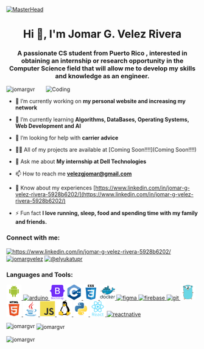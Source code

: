 [![MasterHead](https://thumbs.gfycat.com/BetterHandmadeGull-size_restricted.gif)](https://rishavchanda.io)
<h1 align="center">Hi 👋, I'm Jomar G. Velez Rivera</h1>
<h3 align="center">A passionate CS student from Puerto Rico , interested in obtaining an internship or research opportunity in the Computer Science field that will allow me to develop my skills and knowledge as an engineer.</h3>

<img align="right" alt="Coding" width="400" src="https://media.giphy.com/media/kbRb4eyCNC0aMz5x68/giphy.gif">

<p align="left"> <img src="https://komarev.com/ghpvc/?username=jomargvr&label=Profile%20views&color=000000&style=flat" alt="jomargvr" /> </p>

- 🔭 I’m currently working on **my personal website and increasing my network**

- 🌱 I’m currently learning **Algorithms, DataBases, Operating Systems, Web Development and AI**

- 🤝 I’m looking for help with **carrier advice**

- 👨‍💻 All of my projects are available at [Coming Soon!!!!](Coming Soon!!!!)

- 💬 Ask me about **My internship at Dell Technologies**

- 📫 How to reach me **velezgjomar@gmail.com**

- 📄 Know about my experiences [https://www.linkedin.com/in/jomar-g-velez-rivera-5928b6202/](https://www.linkedin.com/in/jomar-g-velez-rivera-5928b6202/)

- ⚡ Fun fact **I love running, sleep, food and spending time with my family and friends.**

<h3 align="left">Connect with me:</h3>
<p align="left">
<a href="https://linkedin.com/in/https://www.linkedin.com/in/jomar-g-velez-rivera-5928b6202/" target="blank"><img align="center" src="https://raw.githubusercontent.com/rahuldkjain/github-profile-readme-generator/master/src/images/icons/Social/linked-in-alt.svg" alt="https://www.linkedin.com/in/jomar-g-velez-rivera-5928b6202/" height="30" width="40" /></a>
<a href="https://instagram.com/jomargvelez" target="blank"><img align="center" src="https://raw.githubusercontent.com/rahuldkjain/github-profile-readme-generator/master/src/images/icons/Social/instagram.svg" alt="jomargvelez" height="30" width="40" /></a>
<a href="https://www.hackerrank.com/@elyukatupr" target="blank"><img align="center" src="https://raw.githubusercontent.com/rahuldkjain/github-profile-readme-generator/master/src/images/icons/Social/hackerrank.svg" alt="@elyukatupr" height="30" width="40" /></a>
</p>

<h3 align="left">Languages and Tools:</h3>
<p align="left"> <a href="https://developer.android.com" target="_blank" rel="noreferrer"> <img src="https://raw.githubusercontent.com/devicons/devicon/master/icons/android/android-original-wordmark.svg" alt="android" width="40" height="40"/> </a> <a href="https://www.arduino.cc/" target="_blank" rel="noreferrer"> <img src="https://cdn.worldvectorlogo.com/logos/arduino-1.svg" alt="arduino" width="40" height="40"/> </a> <a href="https://getbootstrap.com" target="_blank" rel="noreferrer"> <img src="https://raw.githubusercontent.com/devicons/devicon/master/icons/bootstrap/bootstrap-plain-wordmark.svg" alt="bootstrap" width="40" height="40"/> </a> <a href="https://www.w3schools.com/cpp/" target="_blank" rel="noreferrer"> <img src="https://raw.githubusercontent.com/devicons/devicon/master/icons/cplusplus/cplusplus-original.svg" alt="cplusplus" width="40" height="40"/> </a> <a href="https://www.w3schools.com/css/" target="_blank" rel="noreferrer"> <img src="https://raw.githubusercontent.com/devicons/devicon/master/icons/css3/css3-original-wordmark.svg" alt="css3" width="40" height="40"/> </a> <a href="https://www.docker.com/" target="_blank" rel="noreferrer"> <img src="https://raw.githubusercontent.com/devicons/devicon/master/icons/docker/docker-original-wordmark.svg" alt="docker" width="40" height="40"/> </a> <a href="https://www.figma.com/" target="_blank" rel="noreferrer"> <img src="https://www.vectorlogo.zone/logos/figma/figma-icon.svg" alt="figma" width="40" height="40"/> </a> <a href="https://firebase.google.com/" target="_blank" rel="noreferrer"> <img src="https://www.vectorlogo.zone/logos/firebase/firebase-icon.svg" alt="firebase" width="40" height="40"/> </a> <a href="https://git-scm.com/" target="_blank" rel="noreferrer"> <img src="https://www.vectorlogo.zone/logos/git-scm/git-scm-icon.svg" alt="git" width="40" height="40"/> </a> <a href="https://golang.org" target="_blank" rel="noreferrer"> <img src="https://raw.githubusercontent.com/devicons/devicon/master/icons/go/go-original.svg" alt="go" width="40" height="40"/> </a> <a href="https://www.w3.org/html/" target="_blank" rel="noreferrer"> <img src="https://raw.githubusercontent.com/devicons/devicon/master/icons/html5/html5-original-wordmark.svg" alt="html5" width="40" height="40"/> </a> <a href="https://www.java.com" target="_blank" rel="noreferrer"> <img src="https://raw.githubusercontent.com/devicons/devicon/master/icons/java/java-original.svg" alt="java" width="40" height="40"/> </a> <a href="https://developer.mozilla.org/en-US/docs/Web/JavaScript" target="_blank" rel="noreferrer"> <img src="https://raw.githubusercontent.com/devicons/devicon/master/icons/javascript/javascript-original.svg" alt="javascript" width="40" height="40"/> </a> <a href="https://www.linux.org/" target="_blank" rel="noreferrer"> <img src="https://raw.githubusercontent.com/devicons/devicon/master/icons/linux/linux-original.svg" alt="linux" width="40" height="40"/> </a> <a href="https://www.python.org" target="_blank" rel="noreferrer"> <img src="https://raw.githubusercontent.com/devicons/devicon/master/icons/python/python-original.svg" alt="python" width="40" height="40"/> </a> <a href="https://reactjs.org/" target="_blank" rel="noreferrer"> <img src="https://raw.githubusercontent.com/devicons/devicon/master/icons/react/react-original-wordmark.svg" alt="react" width="40" height="40"/> </a> <a href="https://reactnative.dev/" target="_blank" rel="noreferrer"> <img src="https://reactnative.dev/img/header_logo.svg" alt="reactnative" width="40" height="40"/> </a> </p>

<p><img align="left" src="https://github-readme-stats.vercel.app/api/top-langs?username=jomargvr&show_icons=true&title_color=000000&locale=en&layout=compact" alt="jomargvr" /></p>

<p>&nbsp;<img align="center" src="https://github-readme-stats.vercel.app/api?username=jomargvr&show_icons=true&title_color=000000&locale=en" alt="jomargvr" /></p>

<p><img align="center" src="https://github-readme-streak-stats.herokuapp.com/?user=jomargvr&" alt="jomargvr" /></p>
